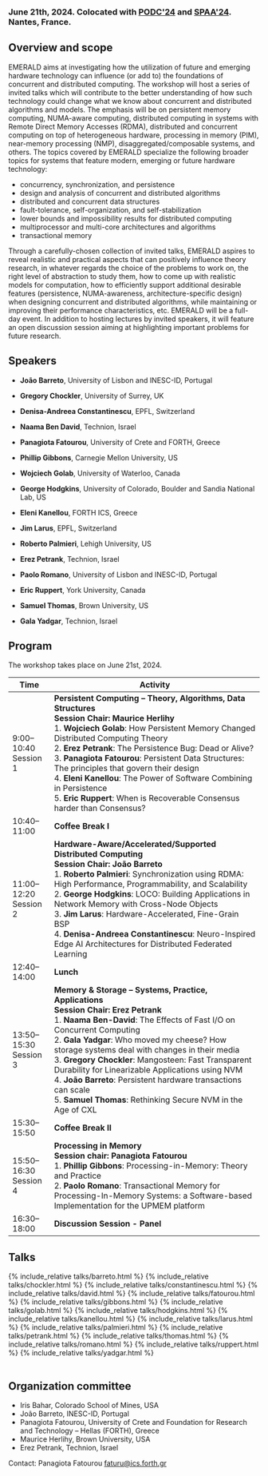 <!-- # 1st Workshop on Distributed Computing with Emerging Hardware Technology -->

<!-- ### In conjunction with [PODC'24](https://www.podc.org/podc2024/), Nantes, France, June 17-21, 2024 -->

### June 21th, 2024. Colocated with [PODC'24](https://www.podc.org/podc2024/) and [SPAA'24](https://spaa.acm.org/). Nantes, France.

## Overview and scope

EMERALD aims at investigating how the utilization of future and emerging hardware technology can influence (or add to) the foundations of concurrent and distributed computing. The workshop will host a series of invited talks which will contribute to the better understanding of how such technology could change what we know about concurrent and distributed algorithms and models. The emphasis will be on persistent memory computing, NUMA-aware computing, distributed computing in systems with Remote Direct Memory Accesses (RDMA), distributed and concurrent computing on top of heterogeneous hardware, processing in memory (PIM), near-memory processing (NMP), disaggregated/composable systems, and others. 
The topics covered by EMERALD specialize the following broader topics for systems that feature modern, emerging or future hardware technology:

- concurrency, synchronization, and persistence 
- design and analysis of concurrent and distributed algorithms
- distributed and concurrent data structures
- fault-tolerance, self-organization, and self-stabilization
- lower bounds and impossibility results for distributed computing
- multiprocessor and multi-core architectures and algorithms
- transactional memory

Through a carefully-chosen collection of invited talks, EMERALD aspires to reveal realistic and practical aspects that can positively influence theory research, in whatever regards the choice of the problems to work on, the right level of abstraction to study them, how to come up with realistic models for computation, how to efficiently support additional desirable features (persistence, NUMA-awareness, architecture-specific design) when designing concurrent and distributed algorithms, while maintaining or improving their performance characteristics, etc. 
EMERALD will be a full-day event.  In addition to hosting lectures by invited speakers, it will feature an open discussion session aiming at highlighting important problems for future research. 


## Speakers

- **João Barreto**, University of Lisbon and INESC-ID, Portugal

- **Gregory Chockler**, University of Surrey, UK

- **Denisa-Andreea Constantinescu**, EPFL, Switzerland

 - **Naama Ben David**, Technion, Israel

- **Panagiota Fatourou**, University of Crete and FORTH, Greece

- **Phillip Gibbons**, Carnegie Mellon University, US

- **Wojciech Golab**, University of Waterloo, Canada

- **George Hodgkins**, University of Colorado, Boulder and Sandia National Lab, US

- **Eleni Kanellou**, FORTH ICS, Greece

- **Jim Larus**, EPFL, Switzerland

- **Roberto Palmieri**, Lehigh University, US

- **Erez Petrank**, Technion, Israel

- **Paolo Romano**, University of Lisbon and INESC-ID, Portugal

- **Eric Ruppert**, York University, Canada

- **Samuel Thomas**, Brown University, US

- **Gala Yadgar**, Technion, Israel




## Program

The workshop takes place on June 21st, 2024. 

| Time  | Activity  |
|---|---|
| 9:00–10:40 <br/> Session 1 |	**Persistent Computing – Theory, Algorithms, Data Structures<br/>Session Chair: Maurice Herlihy** <br/> 1. **Wojciech Golab**: How Persistent Memory Changed Distributed Computing Theory<br/> 2. **Erez Petrank**: The Persistence Bug: Dead or Alive?<br/>3. **Panagiota Fatourou**: Persistent Data Structures: The principles that govern their design<br/>4. **Eleni Kanellou**: The Power of Software Combining in Persistence<br/>5. **Eric Ruppert**: When is Recoverable Consensus harder than Consensus? |
| 10:40–11:00 |	**Coffee Break I** |
| 11:00–12:20<br/> Session 2 | **Hardware-Aware/Accelerated/Supported Distributed Computing<br/>Session Chair: João Barreto**<br/>1. **Roberto Palmieri**: Synchronization using RDMA: High Performance, Programmability, and Scalability<br/>2. **George Hodgkins**: LOCO: Building Applications in Network Memory with Cross-Node Objects<br/>3. **Jim Larus**: Hardware-Accelerated, Fine-Grain BSP<br/>4. **Denisa-Andreea Constantinescu**: Neuro-Inspired Edge AI Architectures for Distributed Federated Learning |
| 12:40–14:00 |	**Lunch** |
| 13:50–15:30<br/> Session 3 | **Memory & Storage – Systems, Practice, Applications<br/>Session Chair: Erez Petrank**<br/>1. **Naama Ben-David**: The Effects of Fast I/O on Concurrent Computing<br/>2. **Gala Yadgar**: Who moved my cheese? How storage systems deal with changes in their media<br/>3. **Gregory Chockler**: Mangosteen: Fast Transparent Durability for Linearizable Applications using NVM<br/>4. **João Barreto**: Persistent hardware transactions can scale <br/>5. **Samuel Thomas**: Rethinking Secure NVM in the Age of CXL |
| 15:30–15:50 |	**Coffee Break II** |
| 15:50–16:30<br/> Session 4 | **Processing in Memory<br/>Session chair: Panagiota Fatourou**<br/>1. **Phillip Gibbons**: Processing-in-Memory: Theory and Practice<br/>2. **Paolo Romano**: Transactional Memory for Processing-In-Memory Systems: a Software-based Implementation for the UPMEM platform |
| 16:30–18:00 | **Discussion Session - Panel** |



## Talks

<table>
    <tbody>
{% include_relative talks/barreto.html %}
{% include_relative talks/chockler.html %}
{% include_relative talks/constantinescu.html %}
{% include_relative talks/david.html %}
{% include_relative talks/fatourou.html %}
{% include_relative talks/gibbons.html %}
{% include_relative talks/golab.html %}
{% include_relative talks/hodgkins.html %}
{% include_relative talks/kanellou.html %}
{% include_relative talks/larus.html %}
{% include_relative talks/palmieri.html %}
{% include_relative talks/petrank.html %}
{% include_relative talks/thomas.html %}
{% include_relative talks/romano.html %}
{% include_relative talks/ruppert.html %}
{% include_relative talks/yadgar.html %}
    </tbody>
</table>






## Organization committee

- Iris Bahar, Colorado School of Mines, USA
- João Barreto, INESC-ID, Portugal
- Panagiota Fatourou, University of Crete and Foundation for Research and Technology – Hellas
(FORTH), Greece
- Maurice Herlihy, Brown University, USA
- Erez Petrank, Technion, Israel

Contact: Panagiota Fatourou <faturu@ics.forth.gr>



